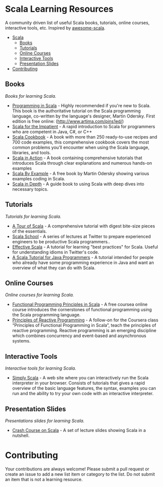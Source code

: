 Scala Learning Resources
========================

A community driven list of useful Scala books, tutorials, online courses, interactive tools, etc. Inspired by [awesome-scala](https://github.com/lauris/awesome-scala).

- [Scala](#books)
    - [Books](#books)
    - [Tutorials](#tutorials)
    - [Online Courses](#online-courses)
    - [Interactive Tools](#interactive-tools)
    - [Presentation Slides](#presentation-slides)
- [Contributing](#contributing)

## Books

*Books for learning Scala.*

* [Programming in Scala](http://www.artima.com/shop/programming_in_scala_2ed) - Highly recommended if you're new to Scala. This book is the authoritative tutorial on the Scala programming language, co-written by the language's designer, Martin Odersky. First edition is free online: (http://www.artima.com/pins1ed/)
* [Scala for the Impatient](http://www.horstmann.com/scala/index.html) - A rapid introduction to Scala for programmers who are competent in Java, C#, or C++
* [Scala Cookbook](http://shop.oreilly.com/product/0636920026914.do) - A book with more than 250 ready-to-use recipes and 700 code examples, this comprehensive cookbook covers the most common problems you’ll encounter when using the Scala language, libraries, and tools.
* [Scala in Action](http://www.manning.com/raychaudhuri/) - A book containing comprehensive tutorials that introduces Scala through clear explanations and numerous hands-on examples
* [Scala By Example](http://www.scala-lang.org/docu/files/ScalaByExample.pdf) - A free book by Martin Odersky showing various examples coding in Scala.
* [Scala in Depth](http://www.manning.com/suereth/) - A guide book to using Scala with deep dives into necessary topics.


## Tutorials

*Tutorials for learning Scala.*

* [A Tour of Scala](http://docs.scala-lang.org/tutorials/tour/tour-of-scala.html) - A comprehensive tutorial with digest bite-size pieces of the essentials.
* [Scala School](https://twitter.github.io/scala_school/) - A series of lectures at Twitter to prepare experienced engineers to be productive Scala programmers..
* [Effective Scala](https://twitter.github.io/effectivescala/) - A tutorial for learning "best practices" for Scala. Useful for understanding idioms in Twitter's code.
* [A Scala Tutorial for Java Programmers](http://docs.scala-lang.org/tutorials/scala-for-java-programmers.html) -  A tutorial intended for people who already have some programming experience in Java and want an overview of what they can do with Scala.


## Online Courses

*Online courses for learning Scala.*

* [Functional Programming Principles in Scala](https://www.coursera.org/course/progfun) - A free coursea online course introduces the cornerstones of functional programming using the Scala programming language.
* [Principles of Reactive Programming](https://www.coursera.org/course/reactive) - A follow-on for the Coursera class “Principles of Functional Programming in Scala”,  teach the principles of reactive programming. Reactive programming is an emerging discipline which combines concurrency and event-based and asynchronous systems.


## Interactive Tools

*Interactive tools for learning Scala.*

* [Simply Scala](http://www.simplyscala.com/) - A web site where you can interactively run the Scala interpreter in your browser. Consists of tutorials that gives a rapid overview of the basic language features, the syntax, examples you can run and the ability to try your own code with an interactive interpreter.


## Presentation Slides

*Presentations slides for learning Scala.*

* [Crash Course on Scala](http://www.irisa.fr/celtique/genet/ACF/Courses/cm5.pdf) - A set of lecture slides showing Scala in a nutshell.


# Contributing

Your contributions are always welcome! Please submit a pull request or create an issue to add a new list item or category to the list. Do not submit an item that is not a learning resource.
